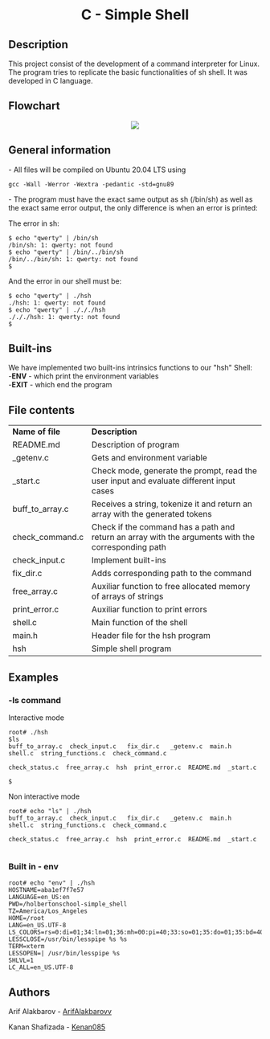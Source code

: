 <h1 align = "center"> C - Simple Shell </h1>

<h2> Description </h2>
<p>This project consist of the development of a command interpreter for Linux. The program tries to replicate the basic functionalities of sh shell. It was developed in C language.</p>

<h2> Flowchart </h2>
<p align = "center"> <img src="https://i.imgur.com/T47ttDM.png" /> </p>
<h2> General information </h2>
<p>- All files will be compiled on Ubuntu 20.04 LTS using <pre><code>gcc -Wall -Werror -Wextra -pedantic -std=gnu89</code></pre></p>
<p>- The program must have the exact same output as sh (/bin/sh) as well as the exact same error output, the only difference is when an error is printed:</p>
  <p>The error in sh:</p>
<pre><code>$ echo "qwerty" | /bin/sh
/bin/sh: 1: qwerty: not found
$ echo "qwerty" | /bin/../bin/sh
/bin/../bin/sh: 1: qwerty: not found
$</code></pre>
<p> And the error in our shell  must be:</p>
<pre><code>$ echo "qwerty" | ./hsh
./hsh: 1: qwerty: not found
$ echo "qwerty" | ./././hsh
./././hsh: 1: qwerty: not found
$</code></pre>

<h2> Built-ins </h2>
<p> We have implemented two built-ins intrinsics functions to our "hsh" Shell:<br>
  -<b>ENV</b> - which print the environment variables<br>
  -<b>EXIT</b> - which end the program<br>
  </p>
<h2> File contents </h2>
<table>
<tr>
  <td><strong>Name of file</strong></td>
  <td><strong>Description</strong></td>
</tr>
<tr>
  <td>README.md</td>
  <td>Description of program</td>
</tr>
<tr>
  <td>_getenv.c</td>
  <td>Gets and environment variable</td>   
</tr>
  
<tr>
  <td>_start.c</td>
  <td>Check mode, generate the prompt, read the user input and evaluate different input cases</td>   
</tr>

<tr>
  <td>buff_to_array.c</td>
  <td>Receives a string, tokenize it and return an array with the generated tokens</td>   
</tr>
  
<tr>
  <td>check_command.c</td>
  <td>Check if the command has a path and return an array with the arguments with the corresponding path</td>
  </tr>
  
<tr>
  <td>check_input.c</td>
  <td>Implement built-ins</td>   
</tr>
  
<tr>
  <td>fix_dir.c</td>
  <td>Adds corresponding path to the command</td>   
</tr>
  
<tr>
  <td>free_array.c</td>
  <td>Auxiliar function to free allocated memory of arrays of strings</td>   
</tr>
 
<tr>
  <td>print_error.c</td>
  <td>Auxiliar function to print errors</td>   
</tr>
  
<tr>
  <td>shell.c</td>
  <td>Main function of the shell</td>   
</tr>
  
<tr>
  <td>main.h</td>
  <td>Header file for the hsh program</td>   
</tr>
  
<tr>
  <td>hsh</td>
  <td>Simple shell program</td>   
</tr>
</table>


<h2> Examples </h2>
<h3> -ls command </h3>
<p> Interactive mode </p>
 
<pre><code>root# ./hsh
$ls
buff_to_array.c  check_input.c   fix_dir.c   _getenv.c  main.h  shell.c  string_functions.c  check_command.c <br>
check_status.c  free_array.c  hsh  print_error.c  README.md  _start.c</br>
$</code></pre>

<p> Non interactive mode </p>
 
<pre><code>root# echo "ls" | ./hsh
buff_to_array.c  check_input.c   fix_dir.c   _getenv.c  main.h  shell.c  string_functions.c  check_command.c <br>
check_status.c  free_array.c  hsh  print_error.c  README.md  _start.c</br>
</code></pre>

<h3> Built in - env </h3>
<pre><code>root# echo "env" | ./hsh
HOSTNAME=aba1ef7f7e57
LANGUAGE=en_US:en
PWD=/holbertonschool-simple_shell
TZ=America/Los_Angeles
HOME=/root
LANG=en_US.UTF-8
LS_COLORS=rs=0:di=01;34:ln=01;36:mh=00:pi=40;33:so=01;35:do=01;35:bd=40;33;01:cd=40;33;01:or=40;31;01:mi=00:su=37;41:sg=30;43:ca=30;41:tw=30;42:ow=34;42:st=37;44:ex=01;32:*.tar=01;31:*.tgz=01;31:*.arc=01;31:*.arj=01;31:*.taz=01;31:*.lha=01;31:*.lz4=01;31:*.lzh=01;31:*.lzma=01;31:*.tlz=01;31:*.txz=01;31:*.tzo=01;31:*.t7z=01;31:*.zip=01;31:*.z=01;31:*.dz=01;31:*.gz=01;31:*.lrz=01;31:*.lz=01;31:*.lzo=01;31:*.xz=01;31:*.zst=01;31:*.tzst=01;31:*.bz2=01;31:*.bz=01;31:*.tbz=01;31:*.tbz2=01;31:*.tz=01;31:*.deb=01;31:*.rpm=01;31:*.jar=01;31:*.war=01;31:*.ear=01;31:*.sar=01;31:*.rar=01;31:*.alz=01;31:*.ace=01;31:*.zoo=01;31:*.cpio=01;31:*.7z=01;31:*.rz=01;31:*.cab=01;31:*.wim=01;31:*.swm=01;31:*.dwm=01;31:*.esd=01;31:*.jpg=01;35:*.jpeg=01;35:*.mjpg=01;35:*.mjpeg=01;35:*.gif=01;35:*.bmp=01;35:*.pbm=01;35:*.pgm=01;35:*.ppm=01;35:*.tga=01;35:*.xbm=01;35:*.xpm=01;35:*.tif=01;35:*.tiff=01;35:*.png=01;35:*.svg=01;35:*.svgz=01;35:*.mng=01;35:*.pcx=01;35:*.mov=01;35:*.mpg=01;35:*.mpeg=01;35:*.m2v=01;35:*.mkv=01;35:*.webm=01;35:*.ogm=01;35:*.mp4=01;35:*.m4v=01;35:*.mp4v=01;35:*.vob=01;35:*.qt=01;35:*.nuv=01;35:*.wmv=01;35:*.asf=01;35:*.rm=01;35:*.rmvb=01;35:*.flc=01;35:*.avi=01;35:*.fli=01;35:*.flv=01;35:*.gl=01;35:*.dl=01;35:*.xcf=01;35:*.xwd=01;35:*.yuv=01;35:*.cgm=01;35:*.emf=01;35:*.ogv=01;35:*.ogx=01;35:*.aac=00;36:*.au=00;36:*.flac=00;36:*.m4a=00;36:*.mid=00;36:*.midi=00;36:*.mka=00;36:*.mp3=00;36:*.mpc=00;36:*.ogg=00;36:*.ra=00;36:*.wav=00;36:*.oga=00;36:*.opus=00;36:*.spx=00;36:*.xspf=00;36:
LESSCLOSE=/usr/bin/lesspipe %s %s
TERM=xterm
LESSOPEN=| /usr/bin/lesspipe %s
SHLVL=1
LC_ALL=en_US.UTF-8
</code></pre>

<h2> Authors </h2>

<p>Arif Alakbarov - <a href="https://github.com/ArifAlakbarovv"> ArifAlakbarovv </a></p>
<p>Kanan Shafizada - <a href="https://github.com/Kenan085"> Kenan085</a></p>
